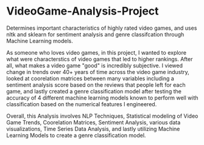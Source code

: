 # VideoGame-Analysis-Project
Determines important characteristics of highly rated video games, and uses nltk and sklearn for sentiment analysis and genre classifcation through Machine Learning models. 

As someone who loves video games, in this project, I wanted to explore what were characterstics of video games that led to higher rankings.
After all, what makes a video game "good" is incredibly subjective. I viewed change in trends over 40+ years of time across the video game industry, looked at coorelation matrices between many variables including a sentiment analysis score based on the reviews that people left for each game, and lastly created a genre classification model after testing the accuracy of 4 different machine learning models known to
perform well with classification based on the numerical features I engineered.

Overall, this Analysis involves NLP Techniques, Statistical modeling of Video Game Trends, Coorelation Matrices, Sentiment Analysis, various data visualizations, Time Series Data Analysis, and lastly utilizing Machine Learning Models to create a genre classification model.
